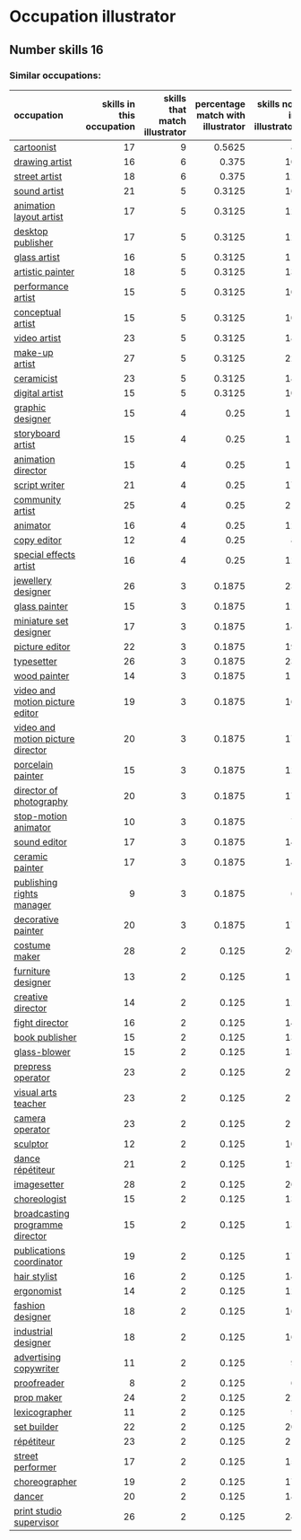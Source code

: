 # Occupation illustrator
## Number skills 16
### Similar occupations:
| occupation                                                                |   skills in this occupation |   skills that match illustrator |   percentage match with illustrator |   skills not in illustrator |
|:--------------------------------------------------------------------------|----------------------------:|--------------------------------:|------------------------------------:|----------------------------:|
| [cartoonist](cartoonist.md)                                               |                          17 |                               9 |                              0.5625 |                           8 |
| [drawing artist](drawing_artist.md)                                       |                          16 |                               6 |                              0.375  |                          10 |
| [street artist](street_artist.md)                                         |                          18 |                               6 |                              0.375  |                          12 |
| [sound artist](sound_artist.md)                                           |                          21 |                               5 |                              0.3125 |                          16 |
| [animation layout artist](animation_layout_artist.md)                     |                          17 |                               5 |                              0.3125 |                          12 |
| [desktop publisher](desktop_publisher.md)                                 |                          17 |                               5 |                              0.3125 |                          12 |
| [glass artist](glass_artist.md)                                           |                          16 |                               5 |                              0.3125 |                          11 |
| [artistic painter](artistic_painter.md)                                   |                          18 |                               5 |                              0.3125 |                          13 |
| [performance artist](performance_artist.md)                               |                          15 |                               5 |                              0.3125 |                          10 |
| [conceptual artist](conceptual_artist.md)                                 |                          15 |                               5 |                              0.3125 |                          10 |
| [video artist](video_artist.md)                                           |                          23 |                               5 |                              0.3125 |                          18 |
| [make-up artist](make-up_artist.md)                                       |                          27 |                               5 |                              0.3125 |                          22 |
| [ceramicist](ceramicist.md)                                               |                          23 |                               5 |                              0.3125 |                          18 |
| [digital artist](digital_artist.md)                                       |                          15 |                               5 |                              0.3125 |                          10 |
| [graphic designer](graphic_designer.md)                                   |                          15 |                               4 |                              0.25   |                          11 |
| [storyboard artist](storyboard_artist.md)                                 |                          15 |                               4 |                              0.25   |                          11 |
| [animation director](animation_director.md)                               |                          15 |                               4 |                              0.25   |                          11 |
| [script writer](script_writer.md)                                         |                          21 |                               4 |                              0.25   |                          17 |
| [community artist](community_artist.md)                                   |                          25 |                               4 |                              0.25   |                          21 |
| [animator](animator.md)                                                   |                          16 |                               4 |                              0.25   |                          12 |
| [copy editor](copy_editor.md)                                             |                          12 |                               4 |                              0.25   |                           8 |
| [special effects artist](special_effects_artist.md)                       |                          16 |                               4 |                              0.25   |                          12 |
| [jewellery designer](jewellery_designer.md)                               |                          26 |                               3 |                              0.1875 |                          23 |
| [glass painter](glass_painter.md)                                         |                          15 |                               3 |                              0.1875 |                          12 |
| [miniature set designer](miniature_set_designer.md)                       |                          17 |                               3 |                              0.1875 |                          14 |
| [picture editor](picture_editor.md)                                       |                          22 |                               3 |                              0.1875 |                          19 |
| [typesetter](typesetter.md)                                               |                          26 |                               3 |                              0.1875 |                          23 |
| [wood painter](wood_painter.md)                                           |                          14 |                               3 |                              0.1875 |                          11 |
| [video and motion picture editor](video_and_motion_picture_editor.md)     |                          19 |                               3 |                              0.1875 |                          16 |
| [video and motion picture director](video_and_motion_picture_director.md) |                          20 |                               3 |                              0.1875 |                          17 |
| [porcelain painter](porcelain_painter.md)                                 |                          15 |                               3 |                              0.1875 |                          12 |
| [director of photography](director_of_photography.md)                     |                          20 |                               3 |                              0.1875 |                          17 |
| [stop-motion animator](stop-motion_animator.md)                           |                          10 |                               3 |                              0.1875 |                           7 |
| [sound editor](sound_editor.md)                                           |                          17 |                               3 |                              0.1875 |                          14 |
| [ceramic painter](ceramic_painter.md)                                     |                          17 |                               3 |                              0.1875 |                          14 |
| [publishing rights manager](publishing_rights_manager.md)                 |                           9 |                               3 |                              0.1875 |                           6 |
| [decorative painter](decorative_painter.md)                               |                          20 |                               3 |                              0.1875 |                          17 |
| [costume maker](costume_maker.md)                                         |                          28 |                               2 |                              0.125  |                          26 |
| [furniture designer](furniture_designer.md)                               |                          13 |                               2 |                              0.125  |                          11 |
| [creative director](creative_director.md)                                 |                          14 |                               2 |                              0.125  |                          12 |
| [fight director](fight_director.md)                                       |                          16 |                               2 |                              0.125  |                          14 |
| [book publisher](book_publisher.md)                                       |                          15 |                               2 |                              0.125  |                          13 |
| [glass-blower](glass-blower.md)                                           |                          15 |                               2 |                              0.125  |                          13 |
| [prepress operator](prepress_operator.md)                                 |                          23 |                               2 |                              0.125  |                          21 |
| [visual arts teacher](visual_arts_teacher.md)                             |                          23 |                               2 |                              0.125  |                          21 |
| [camera operator](camera_operator.md)                                     |                          23 |                               2 |                              0.125  |                          21 |
| [sculptor](sculptor.md)                                                   |                          12 |                               2 |                              0.125  |                          10 |
| [dance répétiteur](dance_répétiteur.md)                                   |                          21 |                               2 |                              0.125  |                          19 |
| [imagesetter](imagesetter.md)                                             |                          28 |                               2 |                              0.125  |                          26 |
| [choreologist](choreologist.md)                                           |                          15 |                               2 |                              0.125  |                          13 |
| [broadcasting programme director](broadcasting_programme_director.md)     |                          15 |                               2 |                              0.125  |                          13 |
| [publications coordinator](publications_coordinator.md)                   |                          19 |                               2 |                              0.125  |                          17 |
| [hair stylist](hair_stylist.md)                                           |                          16 |                               2 |                              0.125  |                          14 |
| [ergonomist](ergonomist.md)                                               |                          14 |                               2 |                              0.125  |                          12 |
| [fashion designer](fashion_designer.md)                                   |                          18 |                               2 |                              0.125  |                          16 |
| [industrial designer](industrial_designer.md)                             |                          18 |                               2 |                              0.125  |                          16 |
| [advertising copywriter](advertising_copywriter.md)                       |                          11 |                               2 |                              0.125  |                           9 |
| [proofreader](proofreader.md)                                             |                           8 |                               2 |                              0.125  |                           6 |
| [prop maker](prop_maker.md)                                               |                          24 |                               2 |                              0.125  |                          22 |
| [lexicographer](lexicographer.md)                                         |                          11 |                               2 |                              0.125  |                           9 |
| [set builder](set_builder.md)                                             |                          22 |                               2 |                              0.125  |                          20 |
| [répétiteur](répétiteur.md)                                               |                          23 |                               2 |                              0.125  |                          21 |
| [street performer](street_performer.md)                                   |                          17 |                               2 |                              0.125  |                          15 |
| [choreographer](choreographer.md)                                         |                          19 |                               2 |                              0.125  |                          17 |
| [dancer](dancer.md)                                                       |                          20 |                               2 |                              0.125  |                          18 |
| [print studio supervisor](print_studio_supervisor.md)                     |                          26 |                               2 |                              0.125  |                          24 |
